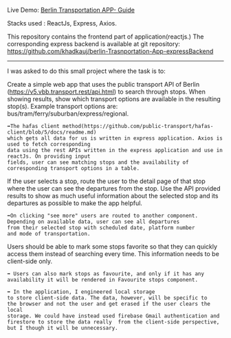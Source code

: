 Live Demo: <a href="https://khadkauj.github.io/berlin-Trasnportation-App-frontend/" > Berlin Transportation APP- Guide </a>

Stacks used : ReactJs, Express, Axios.

This repository contains the frontend part of application(reactjs.) The corresponding express backend is available
at git repository: https://github.com/khadkauj/berlin-Trasnportation-App-expressBackend

***********************************************************************************************

I was asked to do this small project where the task is to:

Create a simple web app that uses the public transport API of Berlin
(https://v5.vbb.transport.rest/api.html) to search through stops. When showing results, show
which transport options are available in the resulting stop(s). Example transport options are:
bus/tram/ferry/suburban/express/regional.
  
    ➡The hafas client method(https://github.com/public-transport/hafas-client/blob/5/docs/readme.md)
    which gets all data for us is written in express application. Axios is used to fetch corresponding
    data using the rest APIs written in the express application and use in reactJs. On providing input
    fields, user can see matching stops and the availability of corresponding transport options in a table.

If the user selects a stop, route the user to the detail page of that stop where the user can see
the departures from the stop. Use the API provided results to show as much useful information
about the selected stop and its departures as possible to make the app helpful.

    ➡On clicking "see more" users are routed to another component.
    Depending on available data, user can see all departures
    from their selected stop with scheduled date, platform number 
    and mode of transportation.

Users should be able to mark some stops favorite so that they can quickly access them instead
of searching every time. This information needs to be client-side only.

    ➡ Users can also mark stops as favourite, and only if it has any
    availability it will be rendered in Favourite stops component.
    
    ➡ In the application, I engineered local storage
    to store client-side data. The data, however, will be specific to 
    the browser and not the user and get erased if the user clears the local
    storage. We could have instead used firebase Gmail authentication and 
    firestore to store the data really  from the client-side perspective,
    but I though it will be unnecessary.
